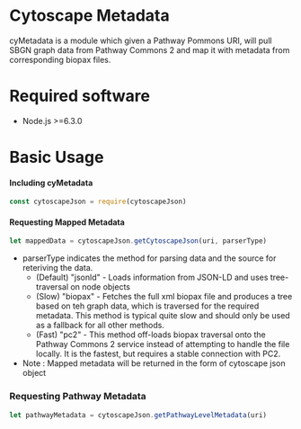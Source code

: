 # Cytoscape Metadata

cyMetadata is a module which given a Pathway Pommons URI, will pull SBGN graph data from Pathway Commons 2 and map it with metadata from corresponding biopax files. 

 # Required software
- Node.js >=6.3.0

# Basic Usage 
#### Including cyMetadata 
```js
const cytoscapeJson = require(cytoscapeJson)
```

#### Requesting Mapped Metadata
```js
let mappedData = cytoscapeJson.getCytoscapeJson(uri, parserType) 
```
- parserType indicates the method for parsing data and the source for reteriving the data. 
    - (Default) "jsonld" - Loads information from JSON-LD and uses tree-traversal on node objects 
    - (Slow)    "biopax" - Fetches the full xml biopax file and produces a tree based on teh graph data, which is traversed for the required metadata. This method is typical quite slow and should only be used as a fallback for all other methods. 
    - (Fast)    "pc2" - This method off-loads biopax traversal onto the Pathway Commons 2 service instead of attempting to handle the file locally. It is the fastest, but requires a stable connection with PC2. 
- Note : Mapped metadata will be returned in the form of cytoscape json object

### Requesting Pathway Metadata
```js
let pathwayMetadata = cytoscapeJson.getPathwayLevelMetadata(uri)
```

